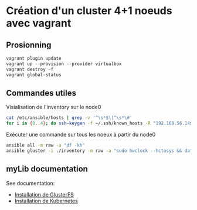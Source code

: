 # Création d'un cluster 4+1 noeuds avec vagrant

## Prosionning

~~~powershell
vagrant plugin update 
vagrant up --provision --provider virtualbox
vagrant destroy -f
vagrant global-status
~~~

## Commandes utiles

Visialisation de l'inventory sur le node0

~~~bash
cat /etc/ansible/hosts | grep -v '^\s*$\|^\s*\#'
for i in {0..4}; do ssh-keygen -f ~/.ssh/known_hosts -R "192.168.56.14${i}"; done
~~~

Exécuter une commande sur tous les noeux à partir du node0

~~~bash
ansible all -m raw -a "df -kh"
ansible gluster -i ./inventory -m raw -a "sudo hwclock --hctosys && date"
~~~

## myLib documentation

See documentation:

- [Installation de GlusterFS](exemples/1-glusterfs/README.md)
- [Installation de Kubernetes](exemples/2-kubernetes/README.md)
